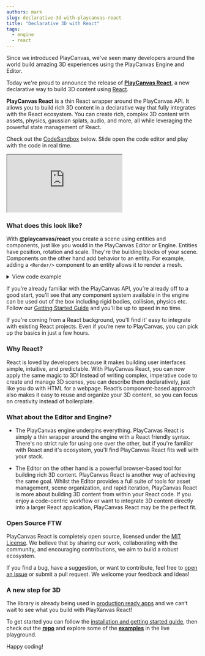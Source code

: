 ```yaml
---
authors: mark
slug: declarative-3d-with-playcanvas-react
title: "Declarative 3D with React"
tags:
  - engine
  - react
---
```


Since we introduced PlayCanvas, we've seen many developers around the world build amazing 3D experiences using the PlayCanvas Engine and Editor.

Today we're proud to announce the release of **[PlayCanvas React](https://github.com/playcanvas/react)**, a new declarative way to build 3D content using [React](https://react.dev/).

**PlayCanvas React** is a thin React wrapper around the PlayCanvas API. It allows you to build rich 3D content in a declarative way that fully integrates with the React ecosystem. You can create rich, complex 3D content with assets, physics, gaussian splats, audio, and more, all while leveraging the powerful state management of React.

Check out the [CodeSandbox](https://codesandbox.io/p/sandbox/playcanvas-react-mxfvg9?file=%2Fsrc%2FApp.jsx) below. Slide open the code editor and play with the code in real time.

<iframe src="https://codesandbox.io/embed/mxfvg9?view=preview&module=%2Fsrc%2FApp.jsx&hidenavigation=1"
  style={{ width: "100%", height: "500px", border: 0, borderRadius: "4px", overflow:"hidden" }}
  title="@playcanvas/react"
  allow="accelerometer; ambient-light-sensor; camera; encrypted-media; geolocation; gyroscope; hid; microphone; midi;   payment; usb; vr; xr-spatial-tracking"
  sandbox="allow-forms allow-modals allow-popups allow-presentation allow-same-origin allow-scripts"
  ></iframe>

<!-- truncate -->

### What does this look like?

With **@playcanvas/react** you create a scene using entities and components, just like you would in the PlayCanvas Editor or Engine. Entities have position, rotation and scale. They're the building blocks of your scene. Components on the other hand add behavior to an entity. For example, adding a `<Render/>` component to an entity allows it to render a mesh.

<details>
  <summary>View code example</summary>

  ```jsx
  import { Application, Entity } from '@playcanvas/react';
  import { Script as PcScript } from 'playcanvas';

  // This script spins the entity it's attached to
  class Spinner extends PcScript {
    update(dt) {
      this.entity.rotate(0, this.speed * dt, 0)
    }
  }

  /**
   * Your first @playcanvas/react example! 
   * This renders a spinning box with a camera and some lighting.
   */
  export const HelloWorld = () => {

    const material = useMaterial({ diffuse: 'gray' })

    return <Entity>
      {/* Create a camera entity */}
      <Entity name='camera' position={[4, 3, 4]}>
        <Camera clearColor='#111111' fov={28} />
      </Entity>

      {/* Create the spinning box entity */}
      <Entity position={[0, 0.5, 0]}>
        <Render type='box' material={material} />
        <Script script={Spinner} speed={10}/>
      </Entity>
    </Entity>
  };

  ```

</details>

If you’re already familiar with the PlayCanvas API, you’re already off to a good start, you’ll see that any component system available in the engine can be used out of the box including rigid bodies, collision, physics etc. Follow our [Getting Started Guide](https://playcanvas-react.vercel.app/docs/guide/getting-started) and you'll be up to speed in no time.

If you're coming from a React background, you'll find it' easy to integrate with existing React projects. Even if you’re new to PlayCanvas, you can pick up the basics in just a few hours.

### Why React?

React is loved by developers because it makes building user interfaces simple, intuitive, and predictable. With PlayCanvas React, you can now apply the same magic to 3D! Instead of writing complex, imperative code to create and manage 3D scenes, you can describe them declaratively, just like you do with HTML for a webpage. React’s component-based approach also makes it easy to reuse and organize your 3D content, so you can focus on creativity instead of boilerplate.

### What about the Editor and Engine?

- The PlayCanvas engine underpins everything. PlayCanvas React is simply a thin wrapper around the engine with a React friendly syntax. There's no strict rule for using one over the other, but if you're familiar with React and it's ecosystem, you'll find PlayCanvas React fits well with your stack.

- The Editor on the other hand is a powerful browser-based tool for building rich 3D content. PlayCanvas React is another way of achieving the same goal. Whilst the Editor provides a full suite of tools for asset management, scene organization, and rapid iteration, PlayCanvas React is more about building 3D content from within your React code. If you enjoy a code-centric workflow or want to integrate 3D content directly into a larger React application, PlayCanvas React may be the perfect fit.

### Open Source FTW

PlayCanvas React is completely open source, licensed under the [MIT License](https://github.com/playcanvas/react/blob/main/LICENSE). We believe that by sharing our work, collaborating with the community, and encouraging contributions, we aim to build a robust ecosystem.

If you find a bug, have a suggestion, or want to contribute, feel free to [open an issue](https://github.com/playcanvas/react/issues) or submit a pull request. We welcome your feedback and ideas!

### A new step for 3D

The library is already being used in [production ready apps](https://ai.snapchat.com/) and we can’t wait to see what you build with PlayXanvas React!

To get started you can follow the [installation and getting started guide](https://playcanvas-react.vercel.app/docs/installation), then check out the **[repo](https://github.com/playcanvas/react)** and explore some of the **[examples](https://playcanvas.com/docs/api/react/playcanvas.react.html#examples)** in the live playground.

Happy coding!
